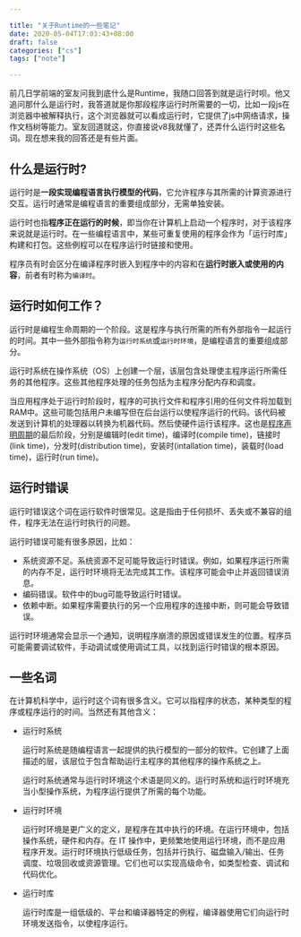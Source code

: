```yaml
---

title: "关于Runtime的一些笔记"
date: 2020-05-04T17:03:43+08:00
draft: false
categories: ["cs"]
tags: ["note"]

---
```


前几日学前端的室友问我到底什么是Runtime，我随口回答到就是运行时呗。他又追问那什么是运行时，我答道就是你那段程序运行时所需要的一切，比如一段js在浏览器中被解释执行，这个浏览器就可以看成运行时，它提供了js中网络请求，操作文档树等能力。室友回道就这，你直接说v8我就懂了，还弄什么运行时这些名词。现在想来我的回答还是有些片面。

<!--more-->

## 什么是运行时?

运行时是**一段实现编程语言执行模型的代码**，它允许程序与其所需的计算资源进行交互。运行时通常是编程语言的重要组成部分，无需单独安装。

运行时也指**程序正在运行的时候**，即当你在计算机上启动一个程序时，对于该程序来说就是运行时。在一些编程语言中，某些可重复使用的程序会作为「运行时库」构建和打包。这些例程可以在程序运行时链接和使用。

程序员有时会区分在编译程序时嵌入到程序中的内容和在**运行时嵌入或使用的内容**，前者有时称为`编译时`。

## 运行时如何工作？

运行时是编程生命周期的一个阶段。这是程序与执行所需的所有外部指令一起运行的时间。其中一些外部指令称为`运行时系统`或`运行时环境`，是编程语言的重要组成部分。

运行时系统在操作系统（OS）上创建一个层，该层包含处理使主程序运行所需任务的其他程序。这些其他程序处理的任务包括为主程序分配内存和调度。

当应用程序处于运行时阶段时，程序的可执行文件和程序引用的任何文件将加载到RAM中。这些可能包括用户未编写但在后台运行以使程序运行的代码。该代码被发送到计算机的处理器以转换为机器代码。然后使硬件运行该程序。这也是[程序声明周期](https://en.wikipedia.org/wiki/Program_lifecycle_phase)的最后阶段，分别是编辑时(edit time)，编译时(compile time)，链接时(link time)，分发时(distribution time)，安装时(intallation time)，装载时(load time)，运行时(run time)。

## 运行时错误

运行时错误这个词在运行软件时很常见。这是指由于任何损坏、丢失或不兼容的组件，程序无法在运行时执行的问题。

运行时错误可能有很多原因，比如：

+ 系统资源不足。系统资源不足可能导致运行时错误。例如，如果程序运行所需的内存不足，运行时环境将无法完成其工作。该程序可能会中止并返回错误消息。
+  编码错误。软件中的bug可能导致运行时错误。
+ 依赖中断。如果程序需要执行的另一个应用程序的连接中断，则可能会导致错误。

运行时环境通常会显示一个通知，说明程序崩溃的原因或错误发生的位置。程序员可能需要调试软件，手动调试或使用调试工具，以找到运行时错误的根本原因。

## 一些名词

在计算机科学中，运行时这个词有很多含义。它可以指程序的状态，某种类型的程序或程序运行的时间。当然还有其他含义：

+ 运行时系统

  运行时系统是随编程语言一起提供的执行模型的一部分的软件。它创建了上面描述的层，该层位于包含帮助运行主程序的其他程序的操作系统之上。

  运行时系统通常与运行时环境这个术语是同义的。运行时系统和运行时环境充当小型操作系统，为程序运行提供了所需的每个功能。

+ 运行时环境

  运行时环境是更广义的定义，是程序在其中执行的环境。在运行环境中，包括操作系统，硬件和内存。在 IT 操作中，更频繁地使用运行环境，而不是应用程序开发。运行时环境执行低级任务，包括并行执行、磁盘输入/输出、任务调度、垃圾回收或资源管理。它们也可以实现高级命令，如类型检查、调试和代码优化。

+ 运行时库

  运行时库是一组低级的、平台和编译器特定的例程，编译器使用它们向运行时环境发送指令，以使程序运行。

